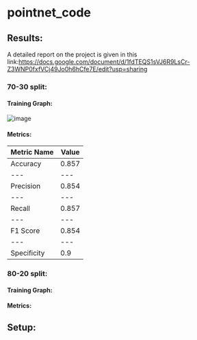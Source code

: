 # pointnet_code
## Results:
A detailed report on the project is given in this link:https://docs.google.com/document/d/1fdTEQS1sVJ6R9LsCr-Z3WNP0fxfVCj49Jo0h6hCfe7E/edit?usp=sharing

### 70-30 split:
#### Training Graph:
![image](https://github.com/mcwfall/pointnet_code/assets/83899953/5234ff6a-d090-447d-80c3-54bd43e3c709)

#### Metrics:
Metric Name|Value
---|---
Accuracy|0.857
---|---
Precision|0.854
---|---
Recall|0.857
---|---
F1 Score|0.854
---|---
Specificity|0.9

### 80-20 split:
#### Training Graph:
#### Metrics:
## Setup:
